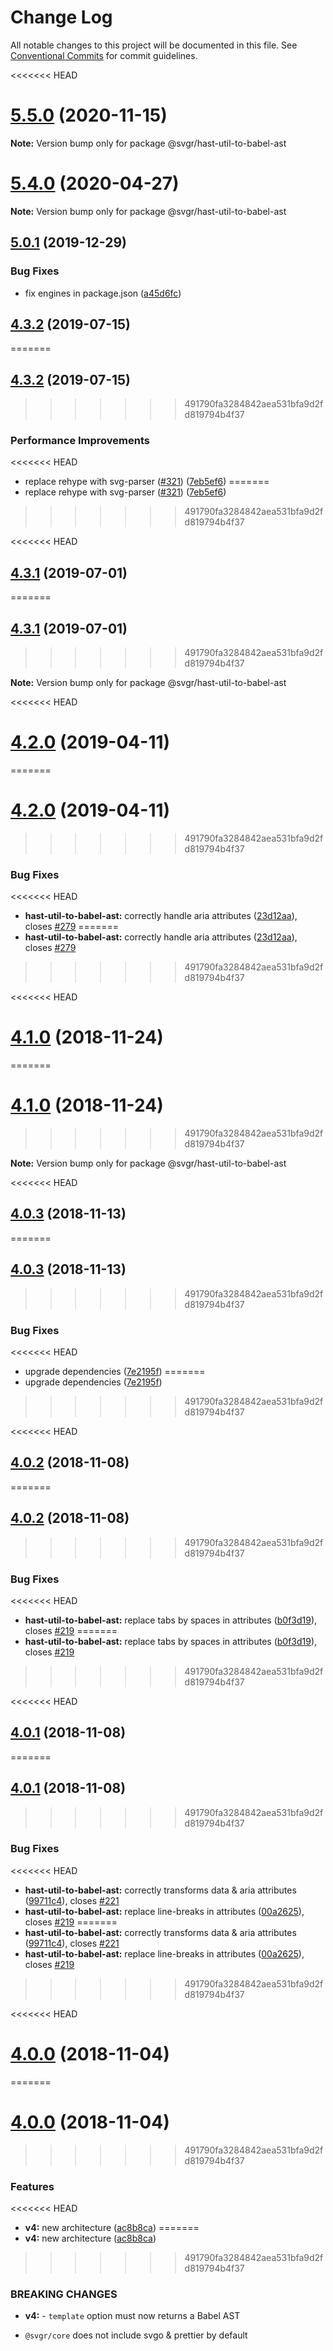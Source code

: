 # Change Log

All notable changes to this project will be documented in this file.
See [Conventional Commits](https://conventionalcommits.org) for commit guidelines.

<<<<<<< HEAD
# [5.5.0](https://github.com/gregberge/svgr/tree/master/packages/hast-util-to-babel-ast/compare/v5.4.0...v5.5.0) (2020-11-15)

**Note:** Version bump only for package @svgr/hast-util-to-babel-ast





# [5.4.0](https://github.com/gregberge/svgr/tree/master/packages/hast-util-to-babel-ast/compare/v5.3.1...v5.4.0) (2020-04-27)

**Note:** Version bump only for package @svgr/hast-util-to-babel-ast





## [5.0.1](https://github.com/gregberge/svgr/tree/master/packages/hast-util-to-babel-ast/compare/v5.0.0...v5.0.1) (2019-12-29)


### Bug Fixes

* fix engines in package.json ([a45d6fc](https://github.com/gregberge/svgr/tree/master/packages/hast-util-to-babel-ast/commit/a45d6fc8b43402bec60ed4e9273f90fdc65a23a7))





## [4.3.2](https://github.com/gregberge/svgr/tree/master/packages/hast-util-to-babel-ast/compare/v4.3.1...v4.3.2) (2019-07-15)
=======
## [4.3.2](https://github.com/smooth-code/svgr/tree/master/packages/hast-util-to-babel-ast/compare/v4.3.1...v4.3.2) (2019-07-15)
>>>>>>> 491790fa3284842aea531bfa9d2fd819794b4f37


### Performance Improvements

<<<<<<< HEAD
* replace rehype with svg-parser ([#321](https://github.com/gregberge/svgr/tree/master/packages/hast-util-to-babel-ast/issues/321)) ([7eb5ef6](https://github.com/gregberge/svgr/tree/master/packages/hast-util-to-babel-ast/commit/7eb5ef6))
=======
* replace rehype with svg-parser ([#321](https://github.com/smooth-code/svgr/tree/master/packages/hast-util-to-babel-ast/issues/321)) ([7eb5ef6](https://github.com/smooth-code/svgr/tree/master/packages/hast-util-to-babel-ast/commit/7eb5ef6))
>>>>>>> 491790fa3284842aea531bfa9d2fd819794b4f37





<<<<<<< HEAD
## [4.3.1](https://github.com/gregberge/svgr/tree/master/packages/hast-util-to-babel-ast/compare/v4.3.0...v4.3.1) (2019-07-01)
=======
## [4.3.1](https://github.com/smooth-code/svgr/tree/master/packages/hast-util-to-babel-ast/compare/v4.3.0...v4.3.1) (2019-07-01)
>>>>>>> 491790fa3284842aea531bfa9d2fd819794b4f37

**Note:** Version bump only for package @svgr/hast-util-to-babel-ast





<<<<<<< HEAD
# [4.2.0](https://github.com/gregberge/svgr/tree/master/packages/hast-util-to-babel-ast/compare/v4.1.0...v4.2.0) (2019-04-11)
=======
# [4.2.0](https://github.com/smooth-code/svgr/tree/master/packages/hast-util-to-babel-ast/compare/v4.1.0...v4.2.0) (2019-04-11)
>>>>>>> 491790fa3284842aea531bfa9d2fd819794b4f37


### Bug Fixes

<<<<<<< HEAD
* **hast-util-to-babel-ast:** correctly handle aria attributes ([23d12aa](https://github.com/gregberge/svgr/tree/master/packages/hast-util-to-babel-ast/commit/23d12aa)), closes [#279](https://github.com/gregberge/svgr/tree/master/packages/hast-util-to-babel-ast/issues/279)
=======
* **hast-util-to-babel-ast:** correctly handle aria attributes ([23d12aa](https://github.com/smooth-code/svgr/tree/master/packages/hast-util-to-babel-ast/commit/23d12aa)), closes [#279](https://github.com/smooth-code/svgr/tree/master/packages/hast-util-to-babel-ast/issues/279)
>>>>>>> 491790fa3284842aea531bfa9d2fd819794b4f37





<<<<<<< HEAD
# [4.1.0](https://github.com/gregberge/svgr/compare/v4.0.4...v4.1.0) (2018-11-24)
=======
# [4.1.0](https://github.com/smooth-code/svgr/compare/v4.0.4...v4.1.0) (2018-11-24)
>>>>>>> 491790fa3284842aea531bfa9d2fd819794b4f37

**Note:** Version bump only for package @svgr/hast-util-to-babel-ast





<<<<<<< HEAD
## [4.0.3](https://github.com/gregberge/svgr/compare/v4.0.2...v4.0.3) (2018-11-13)
=======
## [4.0.3](https://github.com/smooth-code/svgr/compare/v4.0.2...v4.0.3) (2018-11-13)
>>>>>>> 491790fa3284842aea531bfa9d2fd819794b4f37


### Bug Fixes

<<<<<<< HEAD
* upgrade dependencies ([7e2195f](https://github.com/gregberge/svgr/commit/7e2195f))
=======
* upgrade dependencies ([7e2195f](https://github.com/smooth-code/svgr/commit/7e2195f))
>>>>>>> 491790fa3284842aea531bfa9d2fd819794b4f37





<<<<<<< HEAD
## [4.0.2](https://github.com/gregberge/svgr/compare/v4.0.1...v4.0.2) (2018-11-08)
=======
## [4.0.2](https://github.com/smooth-code/svgr/compare/v4.0.1...v4.0.2) (2018-11-08)
>>>>>>> 491790fa3284842aea531bfa9d2fd819794b4f37


### Bug Fixes

<<<<<<< HEAD
* **hast-util-to-babel-ast:** replace tabs by spaces in attributes ([b0f3d19](https://github.com/gregberge/svgr/commit/b0f3d19)), closes [#219](https://github.com/gregberge/svgr/issues/219)
=======
* **hast-util-to-babel-ast:** replace tabs by spaces in attributes ([b0f3d19](https://github.com/smooth-code/svgr/commit/b0f3d19)), closes [#219](https://github.com/smooth-code/svgr/issues/219)
>>>>>>> 491790fa3284842aea531bfa9d2fd819794b4f37





<<<<<<< HEAD
## [4.0.1](https://github.com/gregberge/svgr/compare/v4.0.0...v4.0.1) (2018-11-08)
=======
## [4.0.1](https://github.com/smooth-code/svgr/compare/v4.0.0...v4.0.1) (2018-11-08)
>>>>>>> 491790fa3284842aea531bfa9d2fd819794b4f37


### Bug Fixes

<<<<<<< HEAD
* **hast-util-to-babel-ast:** correctly transforms data & aria attributes ([99711c4](https://github.com/gregberge/svgr/commit/99711c4)), closes [#221](https://github.com/gregberge/svgr/issues/221)
* **hast-util-to-babel-ast:** replace line-breaks in attributes ([00a2625](https://github.com/gregberge/svgr/commit/00a2625)), closes [#219](https://github.com/gregberge/svgr/issues/219)
=======
* **hast-util-to-babel-ast:** correctly transforms data & aria attributes ([99711c4](https://github.com/smooth-code/svgr/commit/99711c4)), closes [#221](https://github.com/smooth-code/svgr/issues/221)
* **hast-util-to-babel-ast:** replace line-breaks in attributes ([00a2625](https://github.com/smooth-code/svgr/commit/00a2625)), closes [#219](https://github.com/smooth-code/svgr/issues/219)
>>>>>>> 491790fa3284842aea531bfa9d2fd819794b4f37





<<<<<<< HEAD
# [4.0.0](https://github.com/gregberge/svgr/compare/v3.1.0...v4.0.0) (2018-11-04)
=======
# [4.0.0](https://github.com/smooth-code/svgr/compare/v3.1.0...v4.0.0) (2018-11-04)
>>>>>>> 491790fa3284842aea531bfa9d2fd819794b4f37


### Features

<<<<<<< HEAD
* **v4:** new architecture ([ac8b8ca](https://github.com/gregberge/svgr/commit/ac8b8ca))
=======
* **v4:** new architecture ([ac8b8ca](https://github.com/smooth-code/svgr/commit/ac8b8ca))
>>>>>>> 491790fa3284842aea531bfa9d2fd819794b4f37


### BREAKING CHANGES

* **v4:** - `template` option must now returns a Babel AST
- `@svgr/core` does not include svgo & prettier by default
